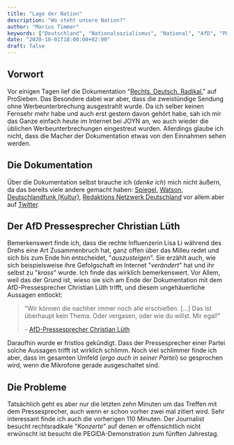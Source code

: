 ```yaml
---
title: "Lage der Nation"
description: "Wo steht unsere Nation?"
author: "Marius Timmer"
keywords: ["Deutschland", "Nationalsozialismus", "National", "AfD", "PEGIDA", "Wiedervereinigung"]
date: "2020-10-01T18:00:00+02:00"
draft: false
---
```


Vorwort
-------
Vor einigen Tagen lief die Dokumentation "[Rechts. Deutsch. Radikal.](https://www.deutschlandfunkkultur.de/pro7-doku-rechts-deutsch-radikal-exotisierung-des.1013.de.html?dram:article_id=484888)" auf ProSieben. Das Besondere dabei war aber, dass die zweistündige Sendung ohne Werbeunterbrechung ausgestrahlt wurde. Da ich selber keinen Fernsehr mehr habe und auch erst gestern davon gehört habe, sah ich mir das Ganze einfach heute im Internet bei JOYN an, wo auch wieder die üblichen Werbeunterbrechungen eingestreut wurden. Allerdings glaube ich nicht, dass die Macher der Dokumentation etwas von den Einnahmen sehen werden.

Die Dokumentation
-----------------
Über die Dokumentation selbst brauche ich (_denke ich_) mich nicht äußern, da das bereits viele andere gemacht haben: [Spiegel](https://www.spiegel.de/kultur/tv/prosieben-doku-rechts-deutsch-radikal-rechtsradikalen-einfach-mal-zuhoeren-a-c81e4502-da76-487d-88ec-df4e3b864874), [Watson](https://www.watson.de/deutschland/analyse/850957847-rechts-deutsch-radikal-so-schonungslos-reden-rechte-vor-der-prosieben-kamera), [Deutschlandfunk (Kultur)](https://www.deutschlandfunkkultur.de/pro7-doku-rechts-deutsch-radikal-exotisierung-des.1013.de.html?dram:article_id=484888), [Redaktions Netzwerk Deutschland](https://www.rnd.de/politik/rechts-deutsch-radikal-das-sind-die-reaktionen-auf-twitter-JXE3GRKFBBH6NIVLPG2N2EVQXQ.html) vor allem aber auf [Twitter](https://twitter.com/search?q=%23RechtsDeutschRadikal).

Der AfD Pressesprecher Christian Lüth
--------------------------------------
Bemerkenswert finde ich, dass die rechte Influenzerin Lisa Li während des Drehs eine Art Zusammenbruch hat, ganz offen über das Milleu redet und sich bis zum Ende hin entscheidet, "_auszusteigen_". Sie erzählt auch, wie sich beispielsweise ihre Gefolgschaft im Internet "_verändert_" hat und ihr selbst zu "_krass_" wurde. Ich finde das wirklich bemerkenswert. Vor Allem, weil das der Grund ist, wieso sie sich am Ende der Dokumentation mit dem AfD-Pressesprecher Christian Lüth trifft, und diesem ungehäuerliche Aussagen entlockt:

<blockquote>
    <p>"Wir können die nachher immer noch alle erschießen. [...] Das ist überhaupt kein Thema. Oder vergasen, oder wie du willst. Mir egal!"</p>
    <footer>- <a href="https://www.tagesschau.de/inland/afd-fraktion-lueth-101.html">AfD-Pressesprecher Christian Lüth</a></footer>
</blockquote>

Daraufhin wurde er fristlos gekündigt. Dass der Pressesprecher einer Partei solche Aussagen trifft ist wirklich schlimm. Noch viel schlimmer finde ich aber, dass im gesamten Umfeld (_ergo auch in seiner Partei_) so gesprochen wird, wenn die Mikrofone gerade ausgeschaltet sind.

Die Probleme
------------
Tatsächlich geht es aber nur die letzten zehn Minuten um das Treffen mit dem Pressesprecher, auch wenn er schon vorher zwei mal zitiert wird. Sehr interessant finde ich auch die vorherigen 110 Minuten. Der Journalist besucht rechtsradikale "_Konzerte_" auf denen er offensichtlich nicht erwünscht ist besucht die PEGIDA-Demonstration zum fünften Jahrestag.
